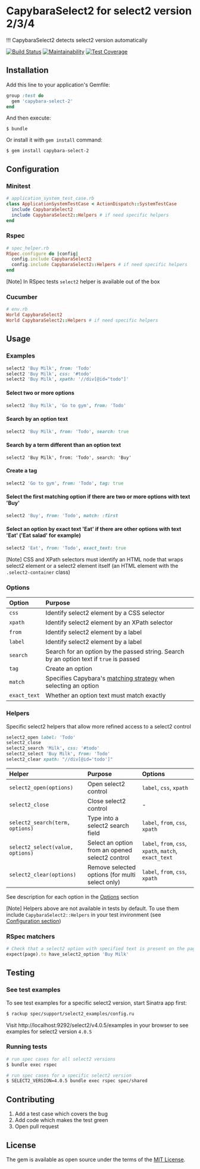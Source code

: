 # CapybaraSelect2 for select2 version 2/3/4
!!! CapybaraSelect2 detects select2 version automatically

[![Build Status](https://travis-ci.org/Hirurg103/capybara_select2.svg?branch=master)](https://travis-ci.org/Hirurg103/capybara_select2)
[![Maintainability](https://api.codeclimate.com/v1/badges/28e692c7efa07aadbe98/maintainability)](https://codeclimate.com/github/Hirurg103/capybara_select2/maintainability)
[![Test Coverage](https://api.codeclimate.com/v1/badges/28e692c7efa07aadbe98/test_coverage)](https://codeclimate.com/github/Hirurg103/capybara_select2/test_coverage)

## Installation

Add this line to your application's Gemfile:

```ruby
group :test do
  gem 'capybara-select-2'
end
```

And then execute:

    $ bundle

Or install it with `gem install` command:

    $ gem install capybara-select-2

## Configuration

### Minitest

```ruby
# application_system_test_case.rb
class ApplicationSystemTestCase < ActionDispatch::SystemTestCase
  include CapybaraSelect2
  include CapybaraSelect2::Helpers # if need specific helpers
end
```

### Rspec

```ruby
# spec_helper.rb
RSpec.configure do |config|
  config.include CapybaraSelect2
  config.include CapybaraSelect2::Helpers # if need specific helpers
end
```
[Note] In RSpec tests `select2` helper is available out of the box

### Cucumber

```ruby
# env.rb
World CapybaraSelect2
World CapybaraSelect2::Helpers # if need specific helpers
```

## Usage

### Examples

```ruby
select2 'Buy Milk', from: 'Todo'
select2 'Buy Milk', css: '#todo'
select2 'Buy Milk', xpath: '//div[@id="todo"]'
```

#### Select two or more options

```ruby
select2 'Buy Milk', 'Go to gym', from: 'Todo'
```

#### Search by an option text

```ruby
select2 'Buy Milk', from: 'Todo', search: true
```

#### Search by a term different than an option text

```
select2 'Buy Milk', from: 'Todo', search: 'Buy'
```

#### Create a tag

```ruby
select2 'Go to gym', from: 'Todo', tag: true
```

#### Select the first matching option if there are two or more options with text 'Buy'

```ruby
select2 'Buy', from: 'Todo', match: :first
```

#### Select an option by exact text 'Eat' if there are other options with text 'Eat' ('Eat salad' for example)

```ruby
select2 'Eat', from: 'Todo', exact_text: true
```

[Note] CSS and XPath selectors must identify an HTML node that wraps select2 element or a select2 element itself (an HTML element with the `.select2-container` class)

### Options

Option | Purpose
:------|:-------
`css` | Identify select2 element by a CSS selector
`xpath` | Identify select2 element by an XPath selector
`from` | Identify select2 element by a label
`label` | Identify select2 element by a label
`search` | Search for an option by the passed string. Search by an option text if `true` is passed
`tag` | Create an option
`match` | Specifies Capybara's [matching strategy](https://github.com/teamcapybara/capybara#strategy) when selecting an option
`exact_text` | Whether an option text must match exactly

### Helpers

Specific select2 helpers that allow more refined access to a select2 control

```ruby
select2_open label: 'Todo'
select2_close
select2_search 'Milk', css: '#todo'
select2_select 'Buy Milk', from: 'Todo'
select2_clear xpath: "//div[@id='todo']"
```

Helper | Purpose | Options
:------|:--------|:-------
`select2_open(options)` | Open select2 control | `label`, `css`, `xpath`
`select2_close` | Close select2 control | -
`select2_search(term, options)` | Type into a select2 search field | `label`, `from`, `css`, `xpath`
`select2_select(value, options)` | Select an option from an opened select2 control | `label`, `from`, `css`, `xpath`, `match`, `exact_text`
`select2_clear(options)` | Remove selected options (for multi select only) | `label`, `from`, `css`, `xpath`

See description for each option in the [Options](https://github.com/Hirurg103/capybara_select2#options) section

[Note] Helpers above are not available in tests by default. To use them include `CapybaraSelect2::Helpers` in your test invironment (see [Configuration section](https://github.com/Hirurg103/capybara_select2#configuration))

### RSpec matchers

```ruby
# Check that a select2 option with specified text is present on the page
expect(page).to have_select2_option 'Buy Milk'
```

## Testing

### See test examples

To see test examples for a specific select2 version, start Sinatra app first:

```bash
$ rackup spec/support/select2_examples/config.ru
```

Visit http://localhost:9292/select2/v4.0.5/examples in your browser to see examples for select2 version `4.0.5`

### Running tests

```bash
# run spec cases for all select2 versions
$ bundle exec rspec

# run spec cases for a specific select2 version
$ SELECT2_VERSION=4.0.5 bundle exec rspec spec/shared
```

## Contributing

1. Add a test case which covers the bug
2. Add code which makes the test green
3. Open pull request

## License

The gem is available as open source under the terms of the [MIT License](http://opensource.org/licenses/MIT).
